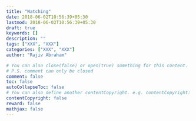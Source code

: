 ```yaml
---
title: "Watching"
date: 2018-06-02T10:56:39+05:30
lastmod: 2018-06-02T10:56:39+05:30
draft: true
keywords: []
description: ""
tags: ["XXX", "XXX"]
categories: ["XXX", "XXX"]
author: "Rajiv Abraham"

# You can also close(false) or open(true) something for this content.
# P.S. comment can only be closed
comment: false
toc: false
autoCollapseToc: false
# You can also define another contentCopyright. e.g. contentCopyright: "This is another copyright."
contentCopyright: false
reward: false
mathjax: false
---
```


